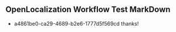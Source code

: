 ## OpenLocalization Workflow Test MarkDown
* a4861be0-ca29-4689-b2e6-1777d5f569cd 
thanks!<!--HONumber=Mar16_HO2-->
